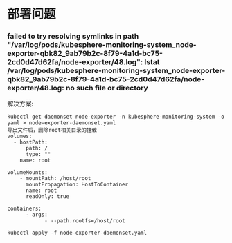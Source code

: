 # 部署问题

### failed to try resolving symlinks in path "/var/log/pods/kubesphere-monitoring-system_node-exporter-qbk82_9ab79b2c-8f79-4a1d-bc75-2cd0d47d62fa/node-exporter/48.log": lstat /var/log/pods/kubesphere-monitoring-system_node-exporter-qbk82_9ab79b2c-8f79-4a1d-bc75-2cd0d47d62fa/node-exporter/48.log: no such file or directory
 解决方案:
```plaintext
kubectl get daemonset node-exporter -n kubesphere-monitoring-system -o yaml > node-exporter-daemonset.yaml 
导出文件后，删除root相关目录的挂载
volumes:
  - hostPath:
	  path: /
	  type: ""
	name: root

volumeMounts:
	- mountPath: /host/root
	  mountPropagation: HostToContainer
	  name: root
	  readOnly: true

containers:
      - args:
      		- --path.rootfs=/host/root
      		
kubectl apply -f node-exporter-daemonset.yaml
```
